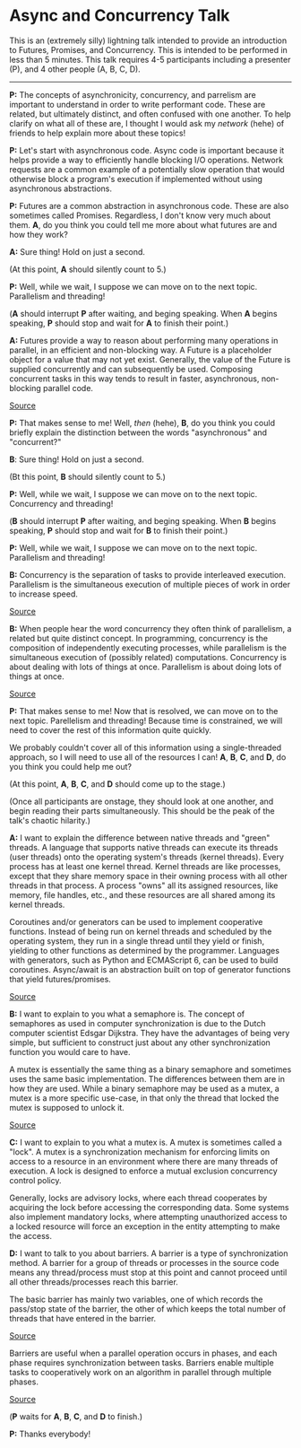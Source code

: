 # Async and Concurrency Talk

This is an (extremely silly) lightning talk intended to provide an introduction
to Futures, Promises, and Concurrency. This is intended to be performed in
less than 5 minutes. This talk requires 4-5 participants including a presenter
(P), and 4 other people (A, B, C, D).

---

**P:** The concepts of asynchronicity, concurrency, and parrelism are
  important to understand in order to write performant code. These are related,
  but ultimately distinct, and often confused with one another. To help clarify
  on what all of these are, I thought I would ask my *network* (hehe) of friends
  to help explain more about these topics!

**P:** Let's start with asynchronous code. Async code is important because it
  helps provide a way to efficiently handle blocking I/O operations. Network
  requests are a common example of a potentially slow operation that would
  otherwise block a program's execution if implemented without using asynchronous
  abstractions.

**P:** Futures are a common abstraction in asynchronous code. These are also
  sometimes called Promises. Regardless, I don't know very much about them.
  **A**, do you think you could tell me more about what futures are and how they
  work?

**A:** Sure thing! Hold on just a second.

(At this point, **A** should silently count to 5.)

**P:** Well, while we wait, I suppose we can move on to the next topic.
  Parallelism and threading!

(**A** should interrupt **P** after waiting, and beging speaking. When **A**
begins speaking, **P** should stop and wait for **A** to finish their point.)

**A:** Futures provide a way to reason about performing many operations in
  parallel, in an efficient and non-blocking way. A Future is a placeholder
  object for a value that may not yet exist. Generally, the value of the Future
  is supplied concurrently and can subsequently be used. Composing concurrent
  tasks in this way tends to result in faster, asynchronous, non-blocking
  parallel code.

[Source](https://docs.scala-lang.org/overviews/core/futures.html)

**P:** That makes sense to me! Well, *then* (hehe), **B**, do you think you
  could briefly explain the distinction between the words "asynchronous" and
  "concurrent?"

**B**: Sure thing! Hold on just a second.

(Bt this point, **B** should silently count to 5.)

**P:** Well, while we wait, I suppose we can move on to the next topic.
  Concurrency and threading!

(**B** should interrupt **P** after waiting, and beging speaking. When **B**
begins speaking, **P** should stop and wait for **B** to finish their point.)

**P:** Well, while we wait, I suppose we can move on to the next topic.
  Parallelism and threading!

**B:** Concurrency is the separation of tasks to provide interleaved execution.
  Parallelism is the simultaneous execution of multiple pieces of work in order
  to increase speed.

[Source](https://github.com/servo/servo/wiki/Design)

**B:** When people hear the word concurrency they often think of
  parallelism, a related but quite distinct concept. In programming, concurrency
  is the composition of independently executing processes, while parallelism is
  the simultaneous execution of (possibly related) computations. Concurrency is
  about dealing with lots of things at once. Parallelism is about doing lots of
  things at once.

[Source](https://blog.golang.org/concurrency-is-not-parallelism)

**P:** That makes sense to me! Now that is resolved, we can move on to the
  next topic. Parellelism and threading! Because time is constrained, we will
  need to cover the rest of this information quite quickly.

  We probably couldn't cover all of this information using a single-threaded
  approach, so I will need to use all of the resources I can! **A**, **B**,
  **C**, and **D**, do you think you could help me out?

(At this point, **A**, **B**, **C**, and **D** should come up to the stage.)

(Once all participants are onstage, they should look at one another, and begin
reading their parts simultaneously. This should be the peak of the talk's
chaotic hilarity.)

**A:** I want to explain the difference between native threads and "green"
  threads. A language that supports native threads can execute its threads (user
  threads) onto the operating system's threads (kernel threads). Every process
  has at least one kernel thread. Kernel threads are like processes, except that
  they share memory space in their owning process with all other threads in that
  process. A process "owns" all its assigned resources, like memory, file
  handles, etc., and these resources are all shared among its kernel threads.

  Coroutines and/or generators can be used to implement cooperative functions.
  Instead of being run on kernel threads and scheduled by the operating system,
  they run in a single thread until they yield or finish, yielding to other
  functions as determined by the programmer. Languages with generators, such as
  Python and ECMAScript 6, can be used to build coroutines. Async/await is an
  abstraction built on top of generator functions that yield futures/promises.

[Source](https://stackoverflow.com/questions/1934715/difference-between-a-coroutine-and-a-thread)

**B:** I want to explain to you what a semaphore is. The concept of semaphores
  as used in computer synchronization is due to the Dutch computer scientist
  Edsgar Dijkstra. They have the advantages of being very simple, but sufficient
  to construct just about any other synchronization function you would care to
  have.

  A mutex is essentially the same thing as a binary semaphore and sometimes uses
  the same basic implementation. The differences between them are in how they
  are used. While a binary semaphore may be used as a mutex, a mutex is a more
  specific use-case, in that only the thread that locked the mutex is supposed
  to unlock it.

[Source](http://www.cs.ucsb.edu/~rich/class/cs170/notes/Semaphores/)

**C:** I want to explain to you what a mutex is. A mutex is sometimes called
  a "lock". A mutex is a synchronization mechanism for enforcing limits on
  access to a resource in an environment where there are many threads of
  execution. A lock is designed to enforce a mutual exclusion concurrency
  control policy.

  Generally, locks are advisory locks, where each thread cooperates by acquiring
  the lock before accessing the corresponding data. Some systems also implement
  mandatory locks, where attempting unauthorized access to a locked resource
  will force an exception in the entity attempting to make the access.

**D:** I want to talk to you about barriers. A barrier is a type of
  synchronization method. A barrier for a group of threads or processes in the
  source code means any thread/process must stop at this point and cannot
  proceed until all other threads/processes reach this barrier.

  The basic barrier has mainly two variables, one of which records the pass/stop
  state of the barrier, the other of which keeps the total number of threads
  that have entered in the barrier.

[Source](https://en.wikipedia.org/wiki/Barrier_(computer_science))

  Barriers are useful when a parallel operation occurs in phases, and each phase
  requires synchronization between tasks. Barriers enable multiple tasks to
  cooperatively work on an algorithm in parallel through multiple phases.

[Source](https://docs.microsoft.com/en-us/dotnet/standard/threading/how-to-synchronize-concurrent-operations-with-a-barrier)

(**P** waits for **A**, **B**, **C**, and **D** to finish.)

**P:** Thanks everybody!

